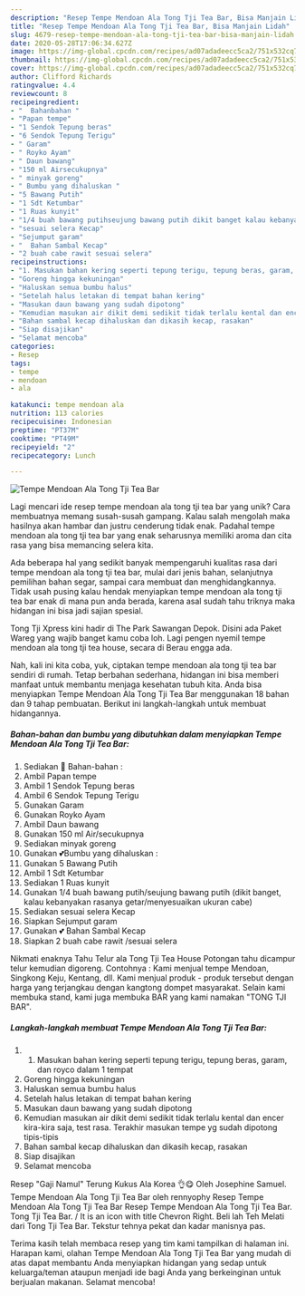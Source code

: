```yaml
---
description: "Resep Tempe Mendoan Ala Tong Tji Tea Bar, Bisa Manjain Lidah"
title: "Resep Tempe Mendoan Ala Tong Tji Tea Bar, Bisa Manjain Lidah"
slug: 4679-resep-tempe-mendoan-ala-tong-tji-tea-bar-bisa-manjain-lidah
date: 2020-05-28T17:06:34.627Z
image: https://img-global.cpcdn.com/recipes/ad07adadeecc5ca2/751x532cq70/tempe-mendoan-ala-tong-tji-tea-bar-foto-resep-utama.jpg
thumbnail: https://img-global.cpcdn.com/recipes/ad07adadeecc5ca2/751x532cq70/tempe-mendoan-ala-tong-tji-tea-bar-foto-resep-utama.jpg
cover: https://img-global.cpcdn.com/recipes/ad07adadeecc5ca2/751x532cq70/tempe-mendoan-ala-tong-tji-tea-bar-foto-resep-utama.jpg
author: Clifford Richards
ratingvalue: 4.4
reviewcount: 8
recipeingredient:
- "  Bahanbahan "
- "Papan tempe"
- "1 Sendok Tepung beras"
- "6 Sendok Tepung Terigu"
- " Garam"
- " Royko Ayam"
- " Daun bawang"
- "150 ml Airsecukupnya"
- " minyak goreng"
- " Bumbu yang dihaluskan "
- "5 Bawang Putih"
- "1 Sdt Ketumbar"
- "1 Ruas kunyit"
- "1/4 buah bawang putihseujung bawang putih dikit banget kalau kebanyakan rasanya getarmenyesuaikan ukuran cabe"
- "sesuai selera Kecap"
- "Sejumput garam"
- "  Bahan Sambal Kecap"
- "2 buah cabe rawit sesuai selera"
recipeinstructions:
- "1. Masukan bahan kering seperti tepung terigu, tepung beras, garam, dan royco dalam 1 tempat"
- "Goreng hingga kekuningan"
- "Haluskan semua bumbu halus"
- "Setelah halus letakan di tempat bahan kering"
- "Masukan daun bawang yang sudah dipotong"
- "Kemudian masukan air dikit demi sedikit tidak terlalu kental dan encer kira-kira saja, test rasa. Terakhir masukan tempe yg sudah dipotong tipis-tipis"
- "Bahan sambal kecap dihaluskan dan dikasih kecap, rasakan"
- "Siap disajikan"
- "Selamat mencoba"
categories:
- Resep
tags:
- tempe
- mendoan
- ala

katakunci: tempe mendoan ala 
nutrition: 113 calories
recipecuisine: Indonesian
preptime: "PT37M"
cooktime: "PT49M"
recipeyield: "2"
recipecategory: Lunch

---
```



![Tempe Mendoan Ala Tong Tji Tea Bar](https://img-global.cpcdn.com/recipes/ad07adadeecc5ca2/751x532cq70/tempe-mendoan-ala-tong-tji-tea-bar-foto-resep-utama.jpg)

Lagi mencari ide resep tempe mendoan ala tong tji tea bar yang unik? Cara membuatnya memang susah-susah gampang. Kalau salah mengolah maka hasilnya akan hambar dan justru cenderung tidak enak. Padahal tempe mendoan ala tong tji tea bar yang enak seharusnya memiliki aroma dan cita rasa yang bisa memancing selera kita.

Ada beberapa hal yang sedikit banyak mempengaruhi kualitas rasa dari tempe mendoan ala tong tji tea bar, mulai dari jenis bahan, selanjutnya pemilihan bahan segar, sampai cara membuat dan menghidangkannya. Tidak usah pusing kalau hendak menyiapkan tempe mendoan ala tong tji tea bar enak di mana pun anda berada, karena asal sudah tahu triknya maka hidangan ini bisa jadi sajian spesial.

Tong Tji Xpress kini hadir di The Park Sawangan Depok. Disini ada Paket Wareg yang wajib banget kamu coba loh. Lagi pengen nyemil tempe mendoan ala tong tji tea house, secara di Berau engga ada.


Nah, kali ini kita coba, yuk, ciptakan tempe mendoan ala tong tji tea bar sendiri di rumah. Tetap berbahan sederhana, hidangan ini bisa memberi manfaat untuk membantu menjaga kesehatan tubuh kita. Anda bisa menyiapkan Tempe Mendoan Ala Tong Tji Tea Bar menggunakan 18 bahan dan 9 tahap pembuatan. Berikut ini langkah-langkah untuk membuat hidangannya.

<!--inarticleads1-->

##### Bahan-bahan dan bumbu yang dibutuhkan dalam menyiapkan Tempe Mendoan Ala Tong Tji Tea Bar:

1. Sediakan  💞 Bahan-bahan :
1. Ambil Papan tempe
1. Ambil 1 Sendok Tepung beras
1. Ambil 6 Sendok Tepung Terigu
1. Gunakan  Garam
1. Gunakan  Royko Ayam
1. Ambil  Daun bawang
1. Gunakan 150 ml Air/secukupnya
1. Sediakan  minyak goreng
1. Gunakan  💕Bumbu yang dihaluskan :
1. Gunakan 5 Bawang Putih
1. Ambil 1 Sdt Ketumbar
1. Sediakan 1 Ruas kunyit
1. Gunakan 1/4 buah bawang putih/seujung bawang putih (dikit banget, kalau kebanyakan rasanya getar/menyesuaikan ukuran cabe)
1. Sediakan sesuai selera Kecap
1. Siapkan Sejumput garam
1. Gunakan  💕 Bahan Sambal Kecap
1. Siapkan 2 buah cabe rawit /sesuai selera


Nikmati enaknya Tahu Telur ala Tong Tji Tea House Potongan tahu dicampur telur kemudian digoreng. Contohnya : Kami menjual tempe Mendoan, Singkong Keju, Kentang, dll. Kami menjual produk - produk tersebut dengan harga yang terjangkau dengan kangtong dompet masyarakat. Selain kami membuka stand, kami juga membuka BAR yang kami namakan &#34;TONG TJI BAR&#34;. 

<!--inarticleads2-->

##### Langkah-langkah membuat Tempe Mendoan Ala Tong Tji Tea Bar:

1. 1. Masukan bahan kering seperti tepung terigu, tepung beras, garam, dan royco dalam 1 tempat
1. Goreng hingga kekuningan
1. Haluskan semua bumbu halus
1. Setelah halus letakan di tempat bahan kering
1. Masukan daun bawang yang sudah dipotong
1. Kemudian masukan air dikit demi sedikit tidak terlalu kental dan encer kira-kira saja, test rasa. Terakhir masukan tempe yg sudah dipotong tipis-tipis
1. Bahan sambal kecap dihaluskan dan dikasih kecap, rasakan
1. Siap disajikan
1. Selamat mencoba


Resep &#34;Gaji Namul&#34; Terung Kukus Ala Korea 👌😋 Oleh Josephine Samuel. Tempe Mendoan Ala Tong Tji Tea Bar oleh rennyophy Resep Tempe Mendoan Ala Tong Tji Tea Bar Resep Tempe Mendoan Ala Tong Tji Tea Bar. Tong Tji Tea Bar. / It is an icon with title Chevron Right. Beli lah Teh Melati dari Tong Tji Tea Bar. Tekstur tehnya pekat dan kadar manisnya pas. 

Terima kasih telah membaca resep yang tim kami tampilkan di halaman ini. Harapan kami, olahan Tempe Mendoan Ala Tong Tji Tea Bar yang mudah di atas dapat membantu Anda menyiapkan hidangan yang sedap untuk keluarga/teman ataupun menjadi ide bagi Anda yang berkeinginan untuk berjualan makanan. Selamat mencoba!
